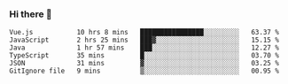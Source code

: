 ### Hi there 👋

<!--START_SECTION:waka-->

```text
Vue.js           10 hrs 8 mins   ████████████████░░░░░░░░░   63.37 %
JavaScript       2 hrs 25 mins   ███▓░░░░░░░░░░░░░░░░░░░░░   15.15 %
Java             1 hr 57 mins    ███░░░░░░░░░░░░░░░░░░░░░░   12.27 %
TypeScript       35 mins         █░░░░░░░░░░░░░░░░░░░░░░░░   03.70 %
JSON             31 mins         ▓░░░░░░░░░░░░░░░░░░░░░░░░   03.25 %
GitIgnore file   9 mins          ▒░░░░░░░░░░░░░░░░░░░░░░░░   00.95 %
```

<!--END_SECTION:waka-->

<!--
**Jonas-VanHaeken/Jonas-VanHaeken** is a ✨ _special_ ✨ repository because its `README.md` (this file) appears on your GitHub profile.

Here are some ideas to get you started:

- 🔭 I’m currently working on ...
- 🌱 I’m currently learning ...
- 👯 I’m looking to collaborate on ...
- 🤔 I’m looking for help with ...
- 💬 Ask me about ...
- 📫 How to reach me: ...
- 😄 Pronouns: ...
- ⚡ Fun fact: ...
-->
